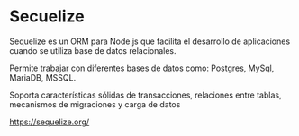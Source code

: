 # Secuelize

Sequelize es un ORM para Node.js que facilita el desarrollo de aplicaciones cuando se utiliza base de datos relacionales. 

Permite trabajar con diferentes bases de datos como: Postgres, MySql, MariaDB, MSSQL.

Soporta características sólidas de transacciones, relaciones entre tablas, mecanismos de migraciones y carga de datos

https://sequelize.org/